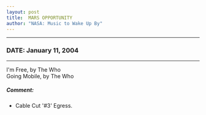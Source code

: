 ```yaml
---
layout: post
title:  MARS OPPORTUNITY
author: "NASA: Music to Wake Up By"
---
```


----
### DATE: January 11, 2004
----
I'm Free, by The Who<br />Going Mobile, by The Who

##### Comment:
* Cable Cut '#3'
Egress.
